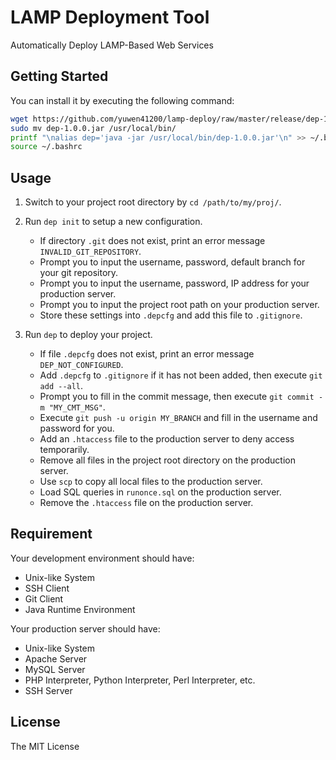 # LAMP Deployment Tool #

Automatically Deploy LAMP-Based Web Services

## Getting Started ##

You can install it by executing the following command:

```bash
wget https://github.com/yuwen41200/lamp-deploy/raw/master/release/dep-1.0.0.jar
sudo mv dep-1.0.0.jar /usr/local/bin/
printf "\nalias dep='java -jar /usr/local/bin/dep-1.0.0.jar'\n" >> ~/.bashrc
source ~/.bashrc
```

## Usage ##

1. Switch to your project root directory by `cd /path/to/my/proj/`.

2. Run `dep init` to setup a new configuration.

    * If directory `.git` does not exist, print an error message `INVALID_GIT_REPOSITORY`.
    * Prompt you to input the username, password, default branch for your git repository.
    * Prompt you to input the username, password, IP address for your production server.
    * Prompt you to input the project root path on your production server.
    * Store these settings into `.depcfg` and add this file to `.gitignore`.

3. Run `dep` to deploy your project.

    * If file `.depcfg` does not exist, print an error message `DEP_NOT_CONFIGURED`.
    * Add `.depcfg` to `.gitignore` if it has not been added, then execute `git add --all`.
    * Prompt you to fill in the commit message, then execute `git commit -m "MY_CMT_MSG"`.
    * Execute `git push -u origin MY_BRANCH` and fill in the username and password for you.
    * Add an `.htaccess` file to the production server to deny access temporarily.
    * Remove all files in the project root directory on the production server.
    * Use `scp` to copy all local files to the production server.
    * Load SQL queries in `runonce.sql` on the production server.
    * Remove the `.htaccess` file on the production server.

## Requirement ##

Your development environment should have:

+ Unix-like System
+ SSH Client
+ Git Client
+ Java Runtime Environment

Your production server should have:

+ Unix-like System
+ Apache Server
+ MySQL Server
+ PHP Interpreter, Python Interpreter, Perl Interpreter, etc.
+ SSH Server

## License ##

The MIT License
